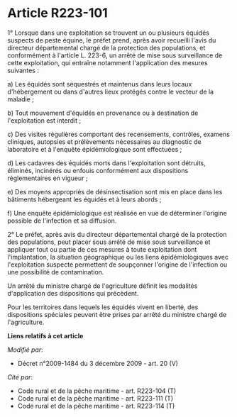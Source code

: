 # Article R223-101

1° Lorsque dans une exploitation se trouvent un ou plusieurs équidés suspects de peste équine, le préfet prend, après avoir
recueilli l'avis du directeur départemental chargé de la protection des populations, et conformément à l'article L. 223-6, un
arrêté de mise sous surveillance de cette exploitation, qui entraîne notamment l'application des mesures suivantes :

a) Les équidés sont séquestrés et maintenus dans leurs locaux d'hébergement ou dans d'autres lieux protégés contre le vecteur
de la maladie ;

b) Tout mouvement d'équidés en provenance ou à destination de l'exploitation est interdit ;

c) Des visites régulières comportant des recensements, contrôles, examens cliniques, autopsies et prélèvements nécessaires au
diagnostic de laboratoire et à l'enquête épidémiologique sont effectuées ;

d) Les cadavres des équidés morts dans l'exploitation sont détruits, éliminés, incinérés ou enfouis conformément aux
dispositions réglementaires en vigueur ;

e) Des moyens appropriés de désinsectisation sont mis en place dans les bâtiments hébergeant les équidés et à leurs abords ;

f) Une enquête épidémiologique est réalisée en vue de déterminer l'origine possible de l'infection et sa diffusion.

2° Le préfet, après avis du directeur départemental chargé de la protection des populations, peut placer sous arrêté de mise
sous surveillance et appliquer tout ou partie de ces mesures à toute exploitation dont l'implantation, la situation
géographique ou les liens épidémiologiques avec l'exploitation suspecte permettent de soupçonner l'origine de l'infection ou
une possibilité de contamination.

Un arrêté du ministre chargé de l'agriculture définit les modalités d'application des dispositions qui précèdent.

Pour les territoires dans lequels les équidés vivent en liberté, des dispositions spéciales peuvent être prises par arrêté du
ministre chargé de l'agriculture.

**Liens relatifs à cet article**

_Modifié par_:

  - Décret n°2009-1484 du 3 décembre 2009 - art. 20 (V)

_Cité par_:

  - Code rural et de la pêche maritime - art. R223-104 (T)
  - Code rural et de la pêche maritime - art. R223-111 (T)
  - Code rural et de la pêche maritime - art. R223-114 (T)
